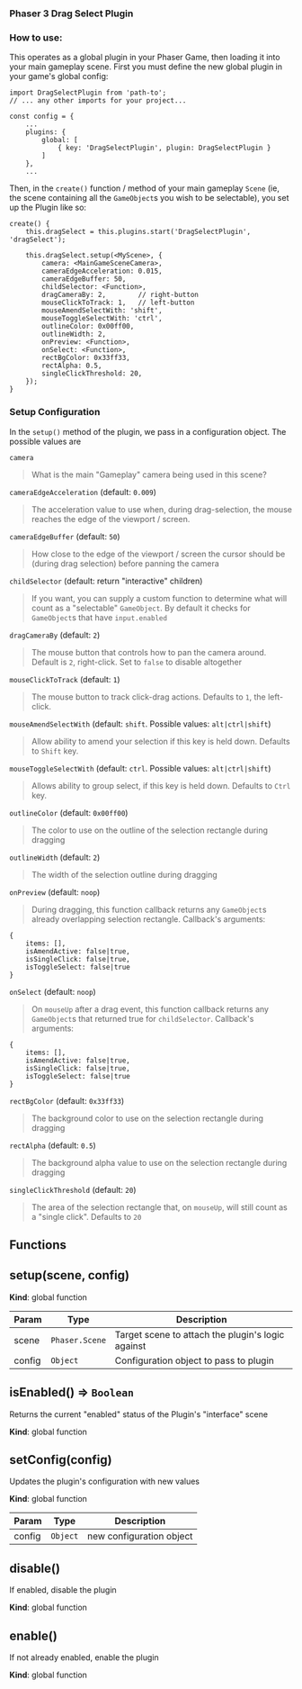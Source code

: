 ### Phaser 3 Drag Select Plugin

### How to use:

This operates as a global plugin in your Phaser Game, then loading it into your main gameplay scene. First you must define the new global plugin in your game's global config:

```
import DragSelectPlugin from 'path-to';
// ... any other imports for your project...

const config = {
    ...
    plugins: {
        global: [
            { key: 'DragSelectPlugin', plugin: DragSelectPlugin }
        ]
    },
    ...
```

Then, in the `create()` function / method of your main gameplay `Scene` (ie, the scene containing all the `GameObject`s you wish to be selectable), you set up the Plugin like so:

```
create() {
    this.dragSelect = this.plugins.start('DragSelectPlugin', 'dragSelect');

    this.dragSelect.setup(<MyScene>, {
        camera: <MainGameSceneCamera>,
        cameraEdgeAcceleration: 0.015,
        cameraEdgeBuffer: 50,
        childSelector: <Function>,
        dragCameraBy: 2,        // right-button
        mouseClickToTrack: 1,   // left-button
        mouseAmendSelectWith: 'shift',
        mouseToggleSelectWith: 'ctrl',
        outlineColor: 0x00ff00,
        outlineWidth: 2,
        onPreview: <Function>,
        onSelect: <Function>,
        rectBgColor: 0x33ff33,
        rectAlpha: 0.5,
        singleClickThreshold: 20,
    });
}

```

### Setup Configuration

In the `setup()` method of the plugin, we pass in a configuration object. The possible values are

`camera`

> What is the main "Gameplay" camera being used in this scene?

`cameraEdgeAcceleration` (default: `0.009`)

> The acceleration value to use when, during drag-selection, the mouse reaches the edge of the viewport / screen.

`cameraEdgeBuffer` (default: `50`)

> How close to the edge of the viewport / screen the cursor should be (during drag selection) before panning the camera

`childSelector` (default: return "interactive" children)

> If you want, you can supply a custom function to determine what will count as a "selectable" `GameObject`. By default it checks for `GameObject`s that have `input.enabled`

`dragCameraBy` (default: `2`)

> The mouse button that controls how to pan the camera around. Default is `2`, right-click. Set to `false` to disable altogether

`mouseClickToTrack` (default: `1`)

> The mouse button to track click-drag actions. Defaults to `1`, the left-click.

`mouseAmendSelectWith` (default: `shift`. Possible values: `alt|ctrl|shift`)

> Allow ability to amend your selection if this key is held down. Defaults to `Shift` key.

`mouseToggleSelectWith` (default: `ctrl`. Possible values: `alt|ctrl|shift`)

> Allows ability to group select, if this key is held down. Defaults to `Ctrl` key.

`outlineColor` (default: `0x00ff00`)

> The color to use on the outline of the selection rectangle during dragging

`outlineWidth` (default: `2`)

> The width of the selection outline during dragging

`onPreview` (default: `noop`)

> During dragging, this function callback returns any `GameObject`s already overlapping selection rectangle. Callback's arguments:

```
{
    items: [],
    isAmendActive: false|true,
    isSingleClick: false|true,
    isToggleSelect: false|true
}
```

`onSelect` (default: `noop`)

> On `mouseUp` after a drag event, this function callback returns any `GameObject`s that returned true for `childSelector`. Callback's arguments:

```
{
    items: [],
    isAmendActive: false|true,
    isSingleClick: false|true,
    isToggleSelect: false|true
}
```

`rectBgColor` (default: `0x33ff33`)

> The background color to use on the selection rectangle during dragging

`rectAlpha` (default: `0.5`)

> The background alpha value to use on the selection rectangle during dragging

`singleClickThreshold` (default: `20`)

> The area of the selection rectangle that, on `mouseUp`, will still count as a "single click". Defaults to `20`

## Functions

## setup(scene, config)

**Kind**: global function

| Param  | Type                      | Description                                       |
| ------ | ------------------------- | ------------------------------------------------- |
| scene  | <code>Phaser.Scene</code> | Target scene to attach the plugin's logic against |
| config | <code>Object</code>       | Configuration object to pass to plugin            |

<a name="isEnabled"></a>

## isEnabled() ⇒ <code>Boolean</code>

Returns the current "enabled" status of the Plugin's "interface" scene

**Kind**: global function  
<a name="setConfig"></a>

## setConfig(config)

Updates the plugin's configuration with new values

**Kind**: global function

| Param  | Type                | Description              |
| ------ | ------------------- | ------------------------ |
| config | <code>Object</code> | new configuration object |

<a name="disable"></a>

## disable()

If enabled, disable the plugin

**Kind**: global function  
<a name="enable"></a>

## enable()

If not already enabled, enable the plugin

**Kind**: global function
